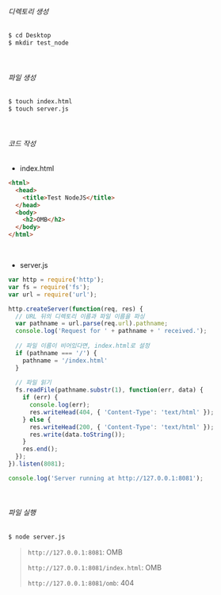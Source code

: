 ###### 디렉토리 생성

```bash
$ cd Desktop
$ mkdir test_node
```

<br>

###### 파일 생성

```bash
$ touch index.html
$ touch server.js
```

<br>

###### 코드 작성

- index.html

```html
<html>
  <head>
    <title>Test NodeJS</title>
  </head>
  <body>
    <h2>OMB</h2>
  </body>
</html>
```

<br>

- server.js

```js
var http = require('http');
var fs = require('fs');
var url = require('url');

http.createServer(function(req, res) {
  // URL 뒤의 디렉토리 이름과 파일 이름을 파싱
  var pathname = url.parse(req.url).pathname;
  console.log('Request for ' + pathname + ' received.');
  
  // 파일 이름이 비어있다면, index.html로 설정
  if (pathname === '/') {
    pathname = '/index.html'
  }
  
  // 파일 읽기
  fs.readFile(pathname.substr(1), function(err, data) {
    if (err) {
      console.log(err);
      res.writeHead(404, { 'Content-Type': 'text/html' });
    } else {
      res.writeHead(200, { 'Content-Type': 'text/html' });
      res.write(data.toString());
    }
    res.end();
  });
}).listen(8081);

console.log('Server running at http://127.0.0.1:8081');
```

<br>

###### 파일 실행

```bash
$ node server.js
```

> `http://127.0.0.1:8081`: OMB
>
> `http://127.0.0.1:8081/index.html`: OMB
>
> `http://127.0.0.1:8081/omb`: 404

<br>

<br>